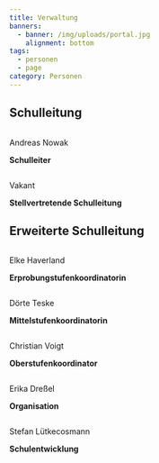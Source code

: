 ```yaml
---
title: Verwaltung
banners:
  - banner: /img/uploads/portal.jpg
    alignment: bottom
tags:
  - personen
  - page
category: Personen
---
```

## Schulleitung

<div class="person"><div><img src="/img/uploads/NOW (Schulleitung).jpg" alt=""><div class="description"><p>Andreas Nowak</p><p><b>Schulleiter</b></p></div></div></div>

<div class="person"><div><img src="/img/uploads/avatar.png" alt=""><div class="description"><p>Vakant</p><p><b>Stellvertretende Schulleitung</b></p></div></div></div>

## Erweiterte Schulleitung

<div class="person"><div><img src="/img/uploads/HAV.jpg" alt=""><div class="description"><p>Elke Haverland</p><p><b>Erprobungstufenkoordinatorin</b></p></div></div></div>

<div class="person"><div><img src="/img/uploads/TE.jpg" alt=""><div class="description"><p>Dörte Teske</p><p><b>Mittelstufenkoordinatorin</b></p></div></div></div>

<div class="person"><div><img src="/img/uploads/VOI.jpg" alt=""><div class="description"><p>Christian Voigt</p><p><b>Oberstufenkoordinator</b></p></div></div></div>

<div class="person"><div><img src="/img/uploads/DR.jpg" alt=""><div class="description"><p>Erika Dreßel</p><p><b>Organisation</b></p></div></div></div>

<div class="person"><div><img src="/img/uploads/LC.jpg" alt=""><div class="description"><p>Stefan Lütkecosmann</p><p><b>Schulentwicklung</b></p></div></div></div>